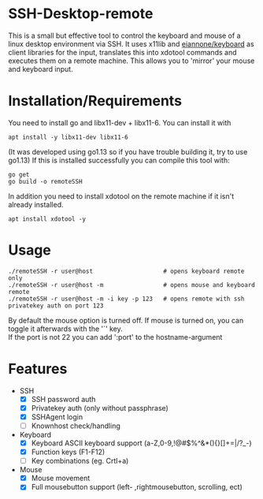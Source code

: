 # SSH-Desktop-remote
This is a small but effective tool to control the keyboard and mouse of a linux desktop environment via SSH.
It uses x11lib and [eiannone/keyboard](https://github.com/eiannone/keyboard) as client libraries for the input, translates this into xdotool commands and executes them on a remote machine. This allows you to 'mirror' your mouse and keyboard input.

# Installation/Requirements
You need to install go and libx11-dev + libx11-6.
You can install it with
```
apt install -y libx11-dev libx11-6
```

(It was developed using go1.13 so if you have trouble building it, try to use go1.13)
If this is installed successfully you can compile this tool with:
```
go get
go build -o remoteSSH
```

In addition you need to install xdotool on the remote machine if it isn't already installed. 
```
apt install xdotool -y
```

# Usage
```
./remoteSSH -r user@host                    # opens keyboard remote only
./remoteSSH -r user@host -m                 # opens mouse and keyboard remote
./remoteSSH -r user@host -m -i key -p 123   # opens remote with ssh privatekey auth on port 123
```
By default the mouse option is turned off. If mouse is turned on, you can toggle it afterwards with the '\`' key.
<br>If the port is not 22 you can add ':port' to the hostname-argument

# Features
- SSH
  - [x] SSH password auth
  - [X] Privatekey auth (only without passphrase)
  - [x] SSHAgent login
  - [ ] Knownhost check/handling
- Keyboard
  - [x] Keyboard ASCII keyboard support (a-Z,0-9,!@#$%^&*(){}[]+=|\/?_-)
  - [x] Function keys (F1-F12)
  - [ ] Key combinations (eg. Crtl+a)
- Mouse
  - [x] Mouse movement
  - [x] Full mousebutton support (left- ,rightmousebutton, scrolling, ect)
